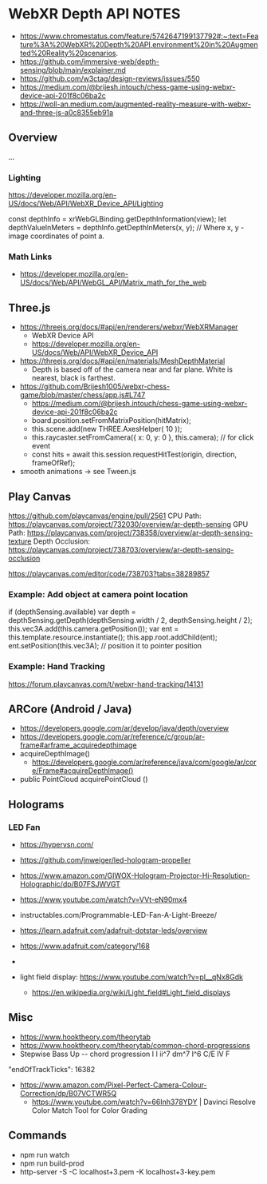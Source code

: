 # WebXR Depth API NOTES 

- https://www.chromestatus.com/feature/5742647199137792#:~:text=Feature%3A%20WebXR%20Depth%20API,environment%20in%20Augmented%20Reality%20scenarios.
- https://github.com/immersive-web/depth-sensing/blob/main/explainer.md
- https://github.com/w3ctag/design-reviews/issues/550
- https://medium.com/@brijesh.intouch/chess-game-using-webxr-device-api-201f8c06ba2c
- https://woll-an.medium.com/augmented-reality-measure-with-webxr-and-three-js-a0c8355eb91a

## Overview
...

### Lighting
https://developer.mozilla.org/en-US/docs/Web/API/WebXR_Device_API/Lighting

const depthInfo = xrWebGLBinding.getDepthInformation(view);
let depthValueInMeters = depthInfo.getDepthInMeters(x, y);
  // Where x, y - image coordinates of point a.

### Math Links

- https://developer.mozilla.org/en-US/docs/Web/API/WebGL_API/Matrix_math_for_the_web

## Three.js

- https://threejs.org/docs/#api/en/renderers/webxr/WebXRManager
  - WebXR Device API
  - https://developer.mozilla.org/en-US/docs/Web/API/WebXR_Device_API
- https://threejs.org/docs/#api/en/materials/MeshDepthMaterial
  - Depth is based off of the camera near and far plane. White is nearest, black is farthest.
- https://github.com/Brijesh1005/webxr-chess-game/blob/master/chess/app.js#L747
  - https://medium.com/@brijesh.intouch/chess-game-using-webxr-device-api-201f8c06ba2c
  - board.position.setFromMatrixPosition(hitMatrix);
  - this.scene.add(new THREE.AxesHelper( 10 ));
  - this.raycaster.setFromCamera({ x: 0, y: 0 }, this.camera); // for click event
  - const hits = await this.session.requestHitTest(origin, direction, frameOfRef);
- smooth animations -> see Tween.js


## Play Canvas

https://github.com/playcanvas/engine/pull/2561
CPU Path: https://playcanvas.com/project/732030/overview/ar-depth-sensing
GPU Path: https://playcanvas.com/project/738358/overview/ar-depth-sensing-texture
Depth Occlusion: https://playcanvas.com/project/738703/overview/ar-depth-sensing-occlusion

https://playcanvas.com/editor/code/738703?tabs=38289857

### Example: Add object at camera point location
if (depthSensing.available)
    var depth = depthSensing.getDepth(depthSensing.width / 2, depthSensing.height / 2);
    this.vec3A.add(this.camera.getPosition());
    var ent = this.template.resource.instantiate();
    this.app.root.addChild(ent);     
    ent.setPosition(this.vec3A); // position it to pointer position

### Example: Hand Tracking
https://forum.playcanvas.com/t/webxr-hand-tracking/14131

## ARCore (Android / Java)

- https://developers.google.com/ar/develop/java/depth/overview
- https://developers.google.com/ar/reference/c/group/ar-frame#arframe_acquiredepthimage
- acquireDepthImage()
  - https://developers.google.com/ar/reference/java/com/google/ar/core/Frame#acquireDepthImage()
- public PointCloud acquirePointCloud ()

## Holograms

### LED Fan

- https://hypervsn.com/
- https://github.com/jnweiger/led-hologram-propeller
- https://www.amazon.com/GIWOX-Hologram-Projector-Hi-Resolution-Holographic/dp/B07FSJWVGT
- https://www.youtube.com/watch?v=VVt-eN90mx4
- instructables.com/Programmable-LED-Fan-A-Light-Breeze/

- https://learn.adafruit.com/adafruit-dotstar-leds/overview
- https://www.adafruit.com/category/168 
- 

- light field display: https://www.youtube.com/watch?v=pI__qNx8Gdk
  - https://en.wikipedia.org/wiki/Light_field#Light_field_displays

## Misc

- https://www.hooktheory.com/theorytab
- https://www.hooktheory.com/theorytab/common-chord-progressions
- Stepwise Bass Up -- chord progression
I      I
ii^7   dm^7
I^6    C/E
IV     F

"endOfTrackTicks": 16382

- https://www.amazon.com/Pixel-Perfect-Camera-Colour-Correction/dp/B07VCTWR5Q
    - https://www.youtube.com/watch?v=66Inh378YDY | Davinci Resolve Color Match Tool for Color Grading

## Commands

- npm run watch
- npm run build-prod
- http-server -S -C localhost+3.pem -K localhost+3-key.pem